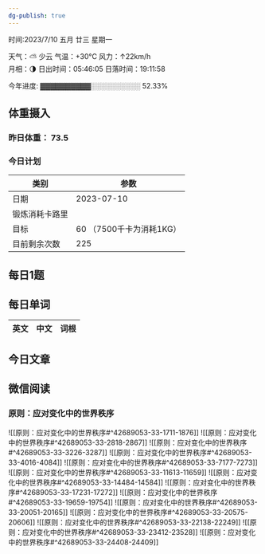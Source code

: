 ```yaml
---
dg-publish: true
---
```



时间:2023/7/10 五月 廿三 星期一

天气：⛅️  少云 气温：+30°C 风力：↑22km/h  
月相：🌗 日出时间：05:46:05 日落时间：19:11:58

今年进度: ▓▓▓▓▓▓▓▓▓▓░░░░░░░░░░ 52.33%

## 体重摄入

### 昨日体重： 73.5
### 今日计划

| 类别           | 参数                    |
| -------------- | ----------------------- |
| 日期           | 2023-07-10               |
| 锻炼消耗卡路里 | |
| 目标           | 60      （7500千卡为消耗1KG）                |
| 目前剩余次数               |        225                  |



## 每日1题


## 每日单词

| 英文       | 中文       |词根|
| ---------- | ---------- | ---|


## 今日文章

## 微信阅读

<!-- start of weread -->

### 原则：应对变化中的世界秩序
![[原则：应对变化中的世界秩序#^42689053-33-1711-1876]]
![[原则：应对变化中的世界秩序#^42689053-33-2818-2867]]
![[原则：应对变化中的世界秩序#^42689053-33-3226-3287]]
![[原则：应对变化中的世界秩序#^42689053-33-4016-4084]]
![[原则：应对变化中的世界秩序#^42689053-33-7177-7273]]
![[原则：应对变化中的世界秩序#^42689053-33-11613-11659]]
![[原则：应对变化中的世界秩序#^42689053-33-14484-14584]]
![[原则：应对变化中的世界秩序#^42689053-33-17231-17272]]
![[原则：应对变化中的世界秩序#^42689053-33-19659-19754]]
![[原则：应对变化中的世界秩序#^42689053-33-20051-20165]]
![[原则：应对变化中的世界秩序#^42689053-33-20575-20606]]
![[原则：应对变化中的世界秩序#^42689053-33-22138-22249]]
![[原则：应对变化中的世界秩序#^42689053-33-23412-23528]]
![[原则：应对变化中的世界秩序#^42689053-33-24408-24409]]

<!-- end of weread -->
